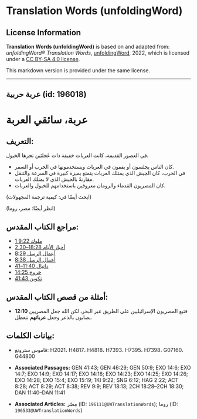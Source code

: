 # Translation Words (unfoldingWord)

## License Information

**Translation Words (unfoldingWord)** is based on and adapted from: _unfoldingWord® Translation Words_, [unfoldingWord](https://unfoldingword.org/utw), 2022, which is licensed under a [CC BY-SA 4.0 license](https://creativecommons.org/licenses/by-sa/4.0/legalcode.en).

This markdown version is provided under the same license.



--------------------------------

## عربة حربية (id: 196018)

عربة، سائقي العربة
==================

التعريف:
--------

في العصور القديمة، كانت العربات خفيفة ذات عَجلتَين تجرها الخيول.

* كان الناس يجلسون أو يقفون في العربات ويستخدمونها في الحرب أو السفر.
* في الحرب، كان الجيش الذي يمتلك العربات يتمتع بميزة كبيرة في السرعة والتنقل مقارنةً بالجيش الذي لا يمتلك العربات.
* كان المصريون القدماء والرومان معروفين باستخدامهم للخيول والعربات.

(ابحث أيضًا في: كيفية ترجمة المجهولات)

(انظر أيضًا: مصر، روما)

مراجع الكتاب المقدس:
--------------------

* [1 ملوك 9:22](https://ref.ly/1Kgs9:22)
* [2 أخبار الأيام 18:28–30](https://ref.ly/2Chr18:28-2Chr18:30)
* [أعمال الرسل 8:29](https://ref.ly/Acts8:29)
* [أعمال الرسل 8:38](https://ref.ly/Acts8:38)
* [دانيال 11:40–41](https://ref.ly/Dan11:40-Dan11:41)
* [خروج 14:25](https://ref.ly/Exod14:25)
* [تكوين 41:43](https://ref.ly/Gen41:43)

أمثلة من قصص الكتاب المقدس:
---------------------------

* **12:10** فتبع المصريون الإسرائيليين على الطريق عبر البحر، لكن الله جعل المصريين يصابون بالذعر وجعل **عرباتهم** تتعطل.

بيانات الكلمات:
---------------

* قاموس سترونغ: H2021، H4817، H4818، H7393، H7395، H7398، G07160، G44800

* **Associated Passages:** GEN 41:43; GEN 46:29; GEN 50:9; EXO 14:6; EXO 14:7; EXO 14:9; EXO 14:17; EXO 14:18; EXO 14:23; EXO 14:25; EXO 14:26; EXO 14:28; EXO 15:4; EXO 15:19; 1KI 9:22; SNG 6:12; HAG 2:22; ACT 8:28; ACT 8:29; ACT 8:38; REV 9:9; REV 18:13; 2CH 18:28–2CH 18:30; DAN 11:40–DAN 11:41
* **Associated Articles:** مِصْر (ID: `196111@UWTranslationWords`); روما (ID: `196533@UWTranslationWords`)

